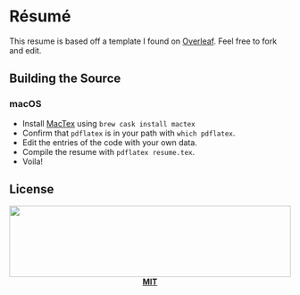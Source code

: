 # Résumé

This resume is based off a template I found on [Overleaf](https://www.overleaf.com/). Feel free to fork and edit.

## Building the Source

### macOS

* Install [MacTex](https://tug.org/mactex/) using `brew cask install mactex`
* Confirm that `pdflatex` is in your path with `which pdflatex`.
* Edit the entries of the code with your own data.
* Compile the resume with `pdflatex resume.tex`.
* Voila!

## License

<p align="center">
  <a href="./LICENSE"><img src="https://suyundukov.com/cdn/logo.svg" width="100%" height="128"></a>
  <a href="./LICENSE"><strong>MIT</strong></a>
</p>
